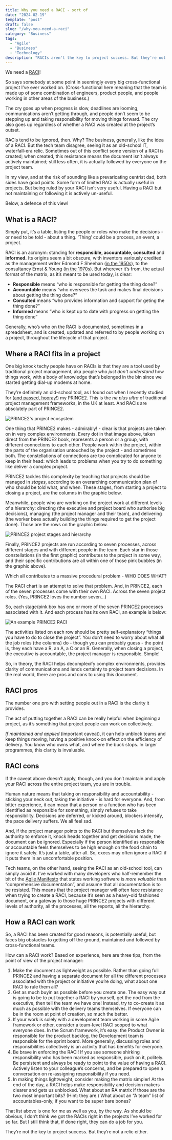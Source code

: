 ```yaml
---
title: Why you need a RACI - sort of
date: "2024-02-19"
template: "post"
draft: false
slug: "/why-you-need-a-raci"
category: "Business"
tags:
  - "Agile"
  - "Business"
  - "Technology"
description: "RACIs aren't the key to project success. But they’re not a useless relic either."
---
```


We need a [RACI](https://www.cio.com/article/287088/project-management-how-to-design-a-successful-raci-project-plan.html)!

So says somebody at some point in seemingly every big cross-functional project I’ve ever worked on. (Cross-functional here meaning that the team is made up of some combination of engineers, product people, and people working in other areas of the business.)

The cry goes up when progress is slow, deadlines are looming, communications aren’t getting through, and people don’t seem to be stepping up and taking responsibility for moving things forward. The cry also goes up regardless of whether a RACI was created at the project’s outset.

RACIs tend to be ignored, then. Why? The business, generally, like the idea of a RACI. But the tech team disagree, seeing it as an old-school IT, waterfall-era relic. Sometimes out of this conflict some version of a RACI is created; when created, this resistance means the document isn’t always actively maintained; still less often, it is actually followed by everyone on the project team.

In my view, and at the risk of sounding like a prevaricating centrist dad, both sides have good points. Some form of limited RACI is actually useful in projects. But being ruled by your RACI isn’t very useful. Having a RACI but not maintaining or following it is actively un-useful.

Below, a defence of this view!

## What is a RACI?

Simply put, it’s a table, listing the people or roles who make the decisions - or need to be told - about a thing. ‘Thing’ could be a process, an event, a project.

RACI is an acronym: standing for **responsible, accountable, consulted** and **informed.** Its origins seem a bit obscure, with inventors variously credited as the management writer Edmond F Sheehan ([in the 1950s](https://www.ntaskmanager.com/blog/raci-matrix/)), to the consultancy Ernst & Young ([in the 1970s](https://www.aihr.com/blog/raci-template/#:~:text=RACI%20model%20origins&text=For%20example%2C%20Edmond%20F.%20Sheehan,DuPont%20Corporation%2C%20an%20American%20conglomerate.)). But wherever it’s from, the actual format of the matrix, as it’s meant to be used today, is clear:

- **Responsible** means “who is responsible for getting the thing done?”
- **Accountable** means “who oversees the task and makes final decisions about getting the thing done?”
- **Consulted** means “who provides information and support for geting the thing done?”
- **Informed** means “who is kept up to date with progress on getting the thing done”

Generally, who’s who on the RACI is documented, sometimes in a spreadsheet, and is created, updated and referred to by people working on a project, throughout the lifecycle of that project.

## Where a RACI fits in a project

One big knock techy people have on RACIs is that they are a tool used by traditional project management, aka people who _just don’t understand_ how things work, with a body of knowledge that’s belonged in the bin since we started getting dial-up modems at home.

They’re definitely an old-school tool, as I found out when I recently studied for ([and passed, hooray](https://josephclift.com/media/josephclift_PRINCE2_practitioner_certificate.pdf)!) my PRINCE2. This is the _ne plus ultra_ of traditional project management frameworks, in the UK at least. And RACIs are absolutely part of PRINCE2.

![PRINCE2's project ecosystem](/media/you-need-a-raci-1.jpg)

One thing that PRINCE2 makes - admirably! - clear is that projects are taken on in very complex environments. Every dot in that image above, taken direct from the PRINCE2 book, represents a person or a group, with different connections to each other. People work within the project, within the parts of the organisation untouched by the project - and sometimes both. The constellations of connections are too complicated for anyone to keep in their head: which leads to problems when you try to do something like deliver a complex project.

PRINCE2 tackles this complexity by teaching that projects should be managed in _stages_, according to an overarching communication plan of who should be told what, and when. These stages, from starting a project to closing a project, are the columns in the graphic below.

Meanwhile, people who are working on the project work at different levels of a hierarchy: directing (the executive and project board who authorise big decisions), managing (the project manager and their team), and delivering (the worker bees actually building the things required to get the project done). Those are the rows on the graphic below.

![PRINCE2 project stages and hierarchy](/media/you-need-a-raci-2.jpg)

Finally, PRINCE2 projects are run according to seven processes, across different stages and with different people in the team. Each star in those constellations (in the first graphic) contributes to the project in some way, and their specific contributions are all within one of those pink bubbles (in the graphic above).

Which all contributes to a massive procedural problem - WHO DOES WHAT?

The RACI chart is an attempt to solve that problem. And, in PRINCE2, each of the seven processes come with their own RACI. Across the seven project roles. (Yes, PRINCE2 loves the number seven…)

So, each stage/pink box has one or more of the seven PRINCE2 processes associated with it. And each process has its own RACI, an example is below:

![An example PRINCE2 RACI](/media/you-need-a-raci-3.jpg)

The activities listed on each row should be pretty self-explanatory “things you have to do to close the project”. You don’t need to worry about what all the job roles (the columns) do - though you can probably guess - the point is, they each have a R, an A, a C or an R. Generally, when closing a project, the executive is accountable, the project manager is responsible. Simple!

So, in theory, the RACI helps decomplexify complex environments, provides clarity of communications and lends certainty to project team decisions. In the real world, there are pros and cons to using this document.

## RACI pros

The number one pro with setting people out in a RACI is the clarity it provides.

The act of putting together a RACI can be really helpful when beginning a project, as it’s something that project people can work on collectively.

_If maintained and applied_ (important caveat), it can help unblock teams and keep things moving, having a positive knock-on effect on the efficiency of delivery. You know who owns what, and where the buck stops. In larger programmes, this clarity is invaluable.

## RACI cons

If the caveat above doesn’t apply, though, and you don’t maintain and apply your RACI across the entire project team, you are in trouble.

Human nature means that taking on responsibility and accountability - sticking your neck out, taking the initiative - is hard for everyone. And, from bitter experience, it can mean that a person or a function who has been identified as responsible for something, simply refuses to take responsibility. Decisions are deferred, or kicked around, blockers intensify, the pace delivery suffers. We all feel sad.

And, if the project manager points to the RACI but themselves lack the authority to enforce it, knock heads together and get decisions made, the document can be ignored. Especially if the person identified as responsible or accountable feels themselves to be high enough on the food chain to ignore it safely. It’s just a table, after all. So, execs may often ignore a RACI if it puts them in an uncomfortable position.

Tech teams, on the other hand, seeing the RACI as an old-school tool, can simply avoid it. I’ve worked with many developers who half-remember the bit of the [Agile Manifesto](https://agilemanifesto.org/) that states working software is _more valuable_ than “comprehensive documentation”, and assume that all documentation is to be resisted. This means that the project manager will often face resistance when trying to create a RACI, because it’s seen as a heavy-old fashioned document, or a gateway to those huge PRINCE2 projects with different levels of authority, all the processes, all the reports, all the hierarchy.

## How a RACI can work

So, a RACI has been created for good reasons, is potentially useful, but faces big obstacles to getting off the ground, maintained and followed by cross-functional teams.

How can a RACI work? Based on experience, here are three tips, from the point of view of the project manager:

1. Make the document as lightweight as possible. Rather than going full PRINCE2 and having a separate document for all the different processes associated with the project or initiative you’re doing, what about one RACI to rule them all?
2. Get as much buyin as possible before you create one. The easy way out is going to be to put together a RACI by yourself, get the nod from the executive, then tell the team we have one! Instead, try to co-create it as much as possible with the delivery teams themselves. If everyone can be in the room at point of creation, so much the better.
3. If your work is solely with a development team working in some Agile framework or other, consider a team-level RACI scoped to what everyone does. In the Scrum framework, it’s easy: the Product Owner is responsible for the product backlog, the Development team is responsible for the sprint board. More generally, discussing roles and responsibilities collectively is an activity that has benefits for everyone.
4. Be brave in enforcing the RACI! If you see someone shirking responsibility who has been marked as responsible, push on it, politely. Be persistent and always be ready to point to the value of having a RACI. Actively listen to your colleague’s concerns, and be prepared to open a conversation on re-assigning responsibility if you need.
5. In making things lightweight, consider making the matrix simpler! At the end of the day, a RACI helps make responsibility and decision makers clearer and gets us unblocked. What about an RA matrix if those are the two most important bits? (Hint: they are.) What about an “A team” list of accountables-only, if you want to be super bare bones?

That list above is one for me as well as you, by the way. As should be obvious, I don’t think we got the RACIs right in the projects I’ve worked for so far. But I still think that, if done right, they can do a job for you.

They’re not the key to project success. But they’re not a relic either.

